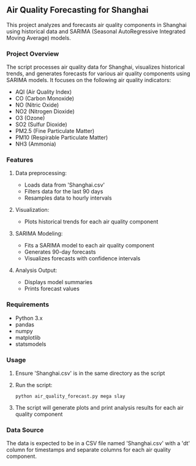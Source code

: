 ## Air Quality Forecasting for Shanghai

This project analyzes and forecasts air quality components in Shanghai using historical data and SARIMA (Seasonal AutoRegressive Integrated Moving Average) models.

### Project Overview

The script processes air quality data for Shanghai, visualizes historical trends, and generates forecasts for various air quality components using SARIMA models. It focuses on the following air quality indicators:

- AQI (Air Quality Index)
- CO (Carbon Monoxide)
- NO (Nitric Oxide)
- NO2 (Nitrogen Dioxide)
- O3 (Ozone)
- SO2 (Sulfur Dioxide)
- PM2.5 (Fine Particulate Matter)
- PM10 (Respirable Particulate Matter)
- NH3 (Ammonia)

### Features

1. Data preprocessing:
   - Loads data from 'Shanghai.csv'
   - Filters data for the last 90 days
   - Resamples data to hourly intervals

2. Visualization:
   - Plots historical trends for each air quality component

3. SARIMA Modeling:
   - Fits a SARIMA model to each air quality component
   - Generates 90-day forecasts
   - Visualizes forecasts with confidence intervals

4. Analysis Output:
   - Displays model summaries
   - Prints forecast values

### Requirements

- Python 3.x
- pandas
- numpy
- matplotlib
- statsmodels

### Usage

1. Ensure 'Shanghai.csv' is in the same directory as the script
2. Run the script:
   ```
   python air_quality_forecast.py mega slay
   ```

3. The script will generate plots and print analysis results for each air quality component

### Data Source

The data is expected to be in a CSV file named 'Shanghai.csv' with a 'dt' column for timestamps and separate columns for each air quality component.
